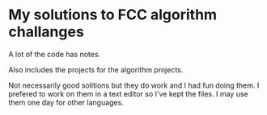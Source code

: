 # My solutions to FCC algorithm challanges

A lot of the code has notes.

Also includes the projects for the algorithm projects.

Not necessarily good solitions but they do work and I had fun doing them. I prefered to work on them in a text editor so I've kept the files. I may use them one day for other languages.
